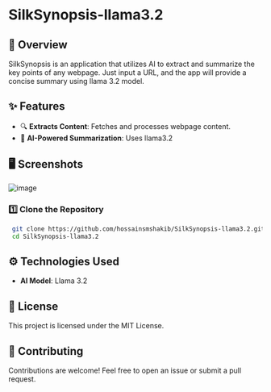 # SilkSynopsis-llama3.2

## 🚀 Overview
SilkSynopsis is an application that utilizes AI to extract and summarize the key points of any webpage. Just input a URL, and the app will provide a concise summary using llama 3.2 model.

## ✨ Features
- 🔍 **Extracts Content**: Fetches and processes webpage content.
- 🧠 **AI-Powered Summarization**: Uses llama3.2

## 🖥️ Screenshots
![image](https://github.com/user-attachments/assets/c2f884ca-8ad8-4c72-a7d7-da0e8ddbf302)


### 1️⃣ Clone the Repository
```sh
 git clone https://github.com/hossainsmshakib/SilkSynopsis-llama3.2.git
 cd SilkSynopsis-llama3.2
```

## ⚙️ Technologies Used
- **AI Model**: Llama 3.2

## 📜 License
This project is licensed under the MIT License.

## 🤝 Contributing
Contributions are welcome! Feel free to open an issue or submit a pull request.
